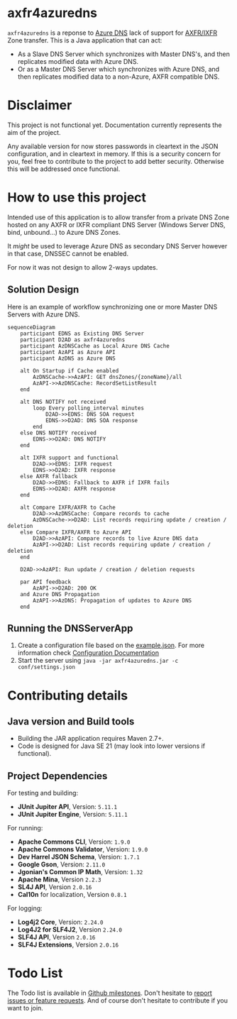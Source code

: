 # axfr4azuredns
`axfr4azuredns` is a reponse to [Azure DNS](https://learn.microsoft.com/en-us/azure/dns/dns-overview) lack of support for [AXFR/IXFR](https://learn.microsoft.com/en-us/azure/dns/dns-faq#does-azure-dns-support-zone-transfers--axfr-ixfr--) Zone transfer.
This is a Java application that can act:
* As a Slave DNS Server which synchronizes with Master DNS's, and then replicates modified data with Azure DNS.
* Or as a Master DNS Server which synchronizes with Azure DNS, and then replicates modified data to a non-Azure, AXFR compatible DNS.

# Disclaimer

This project is not functional yet. Documentation currently represents the aim of the project.

Any available version for now stores passwords in cleartext in the JSON configuration, and in cleartext in memory. If this is a security concern for you, feel free to contribute to the project to add better security. Otherwise this will be addressed once functional.

# How to use this project

Intended use of this application is to allow transfer from a private DNS Zone hosted on any AXFR or IXFR compliant DNS Server (Windows Server DNS, bind, unbound...) to Azure DNS Zones.

It *might* be used to leverage Azure DNS as secondary DNS Server however in that case, DNSSEC cannot be enabled.

For now it was not design to allow 2-ways updates.

## Solution Design

Here is an example of workflow synchronizing one or more Master DNS Servers with Azure DNS.

```mermaid
sequenceDiagram
    participant EDNS as Existing DNS Server
    participant D2AD as axfr4azuredns
    participant AzDNSCache as Local Azure DNS Cache
    participant AzAPI as Azure API
    participant AzDNS as Azure DNS
    
    alt On Startup if Cache enabled
        AzDNSCache->>AzAPI: GET dnsZones/{zoneName}/all
        AzAPI->>AzDNSCache: RecordSetListResult
    end

    alt DNS NOTIFY not received
        loop Every polling_interval minutes
            D2AD->>EDNS: DNS SOA request
            EDNS->>D2AD: DNS SOA response
        end
    else DNS NOTIFY received
        EDNS->>D2AD: DNS NOTIFY
    end

    alt IXFR support and functional
        D2AD->>EDNS: IXFR request
        EDNS->>D2AD: IXFR response
    else AXFR fallback
        D2AD->>EDNS: Fallback to AXFR if IXFR fails
        EDNS->>D2AD: AXFR response
    end

    alt Compare IXFR/AXFR to Cache
        D2AD->>AzDNSCache: Compare records to cache
        AzDNSCache->>D2AD: List records requiring update / creation / deletion
    else Compare IXFR/AXFR to Azure API
        D2AD->>AzAPI: Compare records to live Azure DNS data
        AzAPI->>D2AD: List records requiring update / creation / deletion
    end

    D2AD->>AzAPI: Run update / creation / deletion requests

    par API feedback
        AzAPI->>D2AD: 200 OK
    and Azure DNS Propagation
        AzAPI->>AzDNS: Propagation of updates to Azure DNS
    end
```

## Running the DNSServerApp

1. Create a configuration file based on the [example.json](conf/example.json). For more information check [Configuration Documentation](conf/README.md)
2. Start the server using `java -jar axfr4azuredns.jar -c conf/settings.json`

# Contributing details

## Java version and Build tools

* Building the JAR application requires Maven 2.7+.
* Code is designed for Java SE 21 (may look into lower versions if functional).

## Project Dependencies

For testing and building:
- **JUnit Jupiter API**, Version: `5.11.1`
- **JUnit Jupiter Engine**, Version: `5.11.1`

For running:
- **Apache Commons CLI**, Version: `1.9.0`
- **Apache Commons Validator**, Version: `1.9.0`
- **Dev Harrel JSON Schema**, Version: `1.7.1`
- **Google Gson**, Version: `2.11.0`
- **Jgonian's Common IP Math**, Version: `1.32`
- **Apache Mina**, Version `2.2.3`
- **SL4J API**, Version `2.0.16`
- **Cal10n** for localization, Version `0.8.1`

For logging:
- **Log4j2 Core**, Version: `2.24.0`
- **Log4J2 for SLF4J2**, Version `2.24.0`
- **SLF4J API**, Version `2.0.16`
- **SLF4J Extensions**, Version `2.0.16`

# Todo List

The Todo list is available in [Github milestones](https://github.com/vivienbo/axfr4azuredns/milestones).
Don't hesitate to [report issues or feature requests](https://github.com/vivienbo/axfr4azuredns/issues).
And of course don't hesitate to contribute if you want to join.
